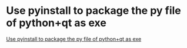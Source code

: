 # Use pyinstall to package the py file of python+qt as exe
[Use pyinstall to package the py file of python+qt as exe](https://aiwithcloud.com/2022/09/16/use_pyinstall_to_package_the_py_file_of_pythonqt_as_exe/)